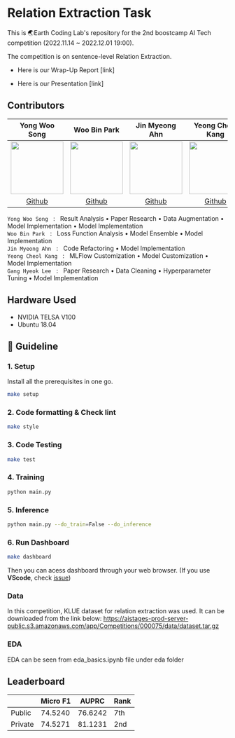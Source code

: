 # Relation Extraction Task

This is 🌏Earth Coding Lab's repository for the 2nd boostcamp AI Tech competition (2022.11.14 ~ 2022.12.01 19:00).

The competition is on sentence-level Relation Extraction.

- Here is our Wrap-Up Report [link]

- Here is our Presentation [link]

## Contributors

|Yong Woo Song|Woo Bin Park|Jin Myeong Ahn|Yeong Cheol Kang|Gang Hyeok Lee|
|:-:|:-:|:-:|:-:|:-:|
|<img src='https://avatars.githubusercontent.com/facerain' height=120 width=120></img>|<img src='https://avatars.githubusercontent.com/wbin0718' height=120 width=120></img>|<img src='https://avatars.githubusercontent.com/jinmyeongAN' height=120 width=120></img>|<img src='https://avatars.githubusercontent.com/kyc3492' height=120 width=120></img>|<img src='https://avatars.githubusercontent.com/ghlrobin' height=120 width=120></img>
[Github](https://github.com/facerain)|[Github](https://github.com/wbin0718)|[Github](https://github.com/jinmyeongAN)|[Github](https://github.com/kyc3492)|[Github](https://github.com/ghlrobin)

`Yong Woo Song` &nbsp; : &nbsp; Result Analysis • Paper Research • Data Augmentation • Model Implementation • Model Implementation <br>
`Woo Bin Park` &nbsp; : &nbsp;  Loss Function Analysis • Model Ensemble • Model Implementation <br>
`Jin Myeong Ahn` &nbsp; : &nbsp;  Code Refactoring • Model Implementation <br>
`Yeong Cheol Kang` &nbsp; : &nbsp; MLFlow Customization • Model Customization • Model Implementation <br>
`Gang Hyeok Lee` &nbsp; : &nbsp; Paper Research • Data Cleaning • Hyperparameter Tuning • Model Implementation <br>

## Hardware Used
- NVIDIA TELSA V100
- Ubuntu 18.04

## 📄 Guideline

### 1. Setup
Install all the prerequisites in one go.
```bash
make setup
```

### 2. Code formatting & Check lint
```bash
make style
```

### 3. Code Testing
```bash
make test
```

### 4. Training
```bash
python main.py
```

### 5. Inference
```bash
python main.py --do_train=False --do_inference
```

### 6. Run Dashboard
```bash
make dashboard
```
Then you can acess dashboard through your web browser.
(If you use **VScode**, check [issue](https://github.com/boostcampaitech4lv23nlp2/level2_klue_nlp-level2-nlp-09/issues/15))

### Data
In this competition, KLUE dataset for relation extraction was used. It can be downloaded from the link below:
https://aistages-prod-server-public.s3.amazonaws.com/app/Competitions/000075/data/dataset.tar.gz

### EDA
EDA can be seen from eda_basics.ipynb file under eda folder

## Leaderboard
||Micro F1|AUPRC|Rank|
|-|-|-|-|
|Public|74.5240|76.6242|7th|
|Private|74.5271|81.1231|2nd|
